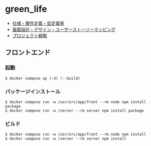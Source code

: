 # green_life

- [仕様・要件定義・型定義等](https://sjpy-xx-1007.gitbook.io/greenlife/)
- [画面設計・デザイン・ユーザーストーリーマッピング](https://www.figma.com/file/dyshywesoPWvZNwD3rfHxm/green-Life?node-id=19%3A329)
- [プロジェクト戦略](https://startdash.sony-startup-acceleration-program.com/app/projects/24963)

## フロントエンド

### 起動
```
$ docker compose up (-d) (--build)
```

### パッケージインストール
```
$ docker compose run -w /usr/src/app/front --rm node npm install package
$ docker compose run -w /server --rm server npm install package
```

### ビルド
```
$ docker compose run -w /usr/src/app/front --rm node npm install
$ docker compose run -w /server --rm server npm install
```